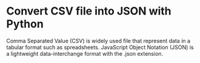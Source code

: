 # Convert CSV file into JSON with Python 
Comma Separated Value (CSV) is widely used file that represent data in a tabular format such as spreadsheets. 
JavaScript Object Notation (JSON) is a lightweight data-interchange format with the .json extension. 
